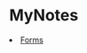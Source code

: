 # MyNotes
<li><a href="https://github.com/alihandgrmnclr/MyNotes/tree/main/vue-form/form">Forms</a></li>
